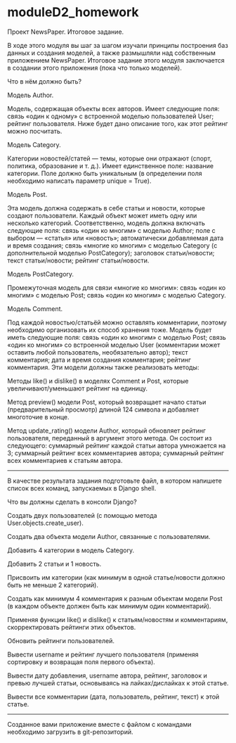 # moduleD2_homework

Проект NewsPaper. Итоговое задание.

В ходе этого модуля вы шаг за шагом изучали принципы построения баз данных и создания моделей, а также размышляли над собственным приложением NewsPaper. 
Итоговое задание этого модуля заключается в создании этого приложения (пока что только моделей).

Что в нём должно быть?

Модель Author.

Модель, содержащая объекты всех авторов.
Имеет следующие поля:
cвязь «один к одному» с встроенной моделью пользователей User;
рейтинг пользователя. Ниже будет дано описание того, как этот рейтинг можно посчитать.

Модель Category.

Категории новостей/статей — темы, которые они отражают (спорт, политика, образование и т. д.). Имеет единственное поле: название категории. 
Поле должно быть уникальным (в определении поля необходимо написать параметр unique = True).

Модель Post.

Эта модель должна содержать в себе статьи и новости, которые создают пользователи. Каждый объект может иметь одну или несколько категорий.
Соответственно, модель должна включать следующие поля:
связь «один ко многим» с моделью Author;
поле с выбором — «статья» или «новость»;
автоматически добавляемая дата и время создания;
связь «многие ко многим» с моделью Category (с дополнительной моделью PostCategory);
заголовок статьи/новости;
текст статьи/новости;
рейтинг статьи/новости.

Модель PostCategory.

Промежуточная модель для связи «многие ко многим»:
связь «один ко многим» с моделью Post;
связь «один ко многим» с моделью Category.

Модель Comment.

Под каждой новостью/статьёй можно оставлять комментарии, поэтому необходимо организовать их способ хранения тоже.
Модель будет иметь следующие поля:
связь «один ко многим» с моделью Post;
связь «один ко многим» со встроенной моделью User (комментарии может оставить любой пользователь, необязательно автор);
текст комментария;
дата и время создания комментария;
рейтинг комментария.
Эти модели должны также реализовать методы:

Методы like() и dislike() в моделях Comment и Post, которые увеличивают/уменьшают рейтинг на единицу.

Метод preview() модели Post, который возвращает начало статьи (предварительный просмотр) длиной 124 символа и добавляет многоточие в конце.

Метод update_rating() модели Author, который обновляет рейтинг пользователя, переданный в аргумент этого метода.
Он состоит из следующего:
суммарный рейтинг каждой статьи автора умножается на 3;
суммарный рейтинг всех комментариев автора;
суммарный рейтинг всех комментариев к статьям автора.

***
В качестве результата задания подготовьте файл, в котором напишете список всех команд, запускаемых в Django shell.

Что вы должны сделать в консоли Django?

Создать двух пользователей (с помощью метода User.objects.create_user).

Создать два объекта модели Author, связанные с пользователями.

Добавить 4 категории в модель Category.

Добавить 2 статьи и 1 новость.

Присвоить им категории (как минимум в одной статье/новости должно быть не меньше 2 категорий).

Создать как минимум 4 комментария к разным объектам модели Post (в каждом объекте должен быть как минимум один комментарий).

Применяя функции like() и dislike() к статьям/новостям и комментариям, скорректировать рейтинги этих объектов.

Обновить рейтинги пользователей.

Вывести username и рейтинг лучшего пользователя (применяя сортировку и возвращая поля первого объекта).

Вывести дату добавления, username автора, рейтинг, заголовок и превью лучшей статьи, основываясь на лайках/дислайках к этой статье.

Вывести все комментарии (дата, пользователь, рейтинг, текст) к этой статье.
***
Созданное вами приложение вместе с файлом с командами необходимо загрузить в git-репозиторий.
